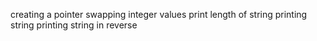 creating a pointer
swapping integer values
print length of string
printing string
printing string in reverse

